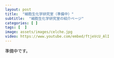 ```yaml
---
layout: post
title:  "細胞生化学研究室（準備中）"
subtitle:  "細胞生化学研究室の紹介ページ"
categories: [ ]
tags: [  ]
image: assets/images/celche.jpg
video: https://www.youtube.com/embed/ftjeVcU_AlI
---
```


準備中です。  
